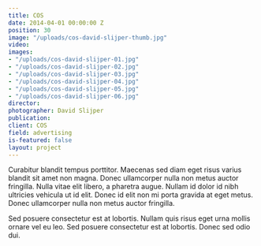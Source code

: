 ```yaml
---
title: COS
date: 2014-04-01 00:00:00 Z
position: 30
image: "/uploads/cos-david-slijper-thumb.jpg"
video: 
images:
- "/uploads/cos-david-slijper-01.jpg"
- "/uploads/cos-david-slijper-02.jpg"
- "/uploads/cos-david-slijper-03.jpg"
- "/uploads/cos-david-slijper-04.jpg"
- "/uploads/cos-david-slijper-05.jpg"
- "/uploads/cos-david-slijper-06.jpg"
director: 
photographer: David Slijper
publication: 
client: COS
field: advertising
is-featured: false
layout: project
---
```


Curabitur blandit tempus porttitor. Maecenas sed diam eget risus varius blandit sit amet non magna. Donec ullamcorper nulla non metus auctor fringilla. Nulla vitae elit libero, a pharetra augue. Nullam id dolor id nibh ultricies vehicula ut id elit. Donec id elit non mi porta gravida at eget metus. Donec ullamcorper nulla non metus auctor fringilla.

Sed posuere consectetur est at lobortis. Nullam quis risus eget urna mollis ornare vel eu leo. Sed posuere consectetur est at lobortis. Donec sed odio dui.